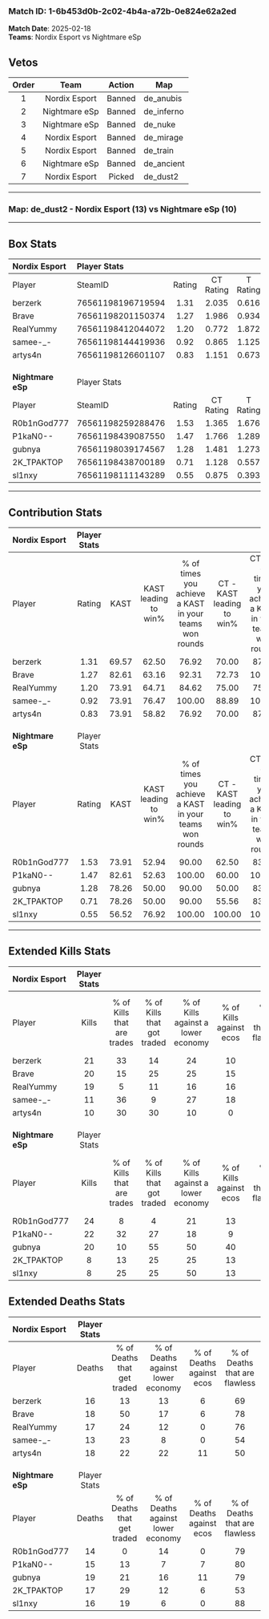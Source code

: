 ### Match ID: 1-6b453d0b-2c02-4b4a-a72b-0e824e62a2ed  
**Match Date**: 2025-02-18  
**Teams**: Nordix Esport vs Nightmare eSp  

## Vetos  

| Order | Team | Action | Map |
| :---: | :--: | :----: | --- |
| 1 | Nordix Esport | Banned | de_anubis |
| 2 | Nightmare eSp | Banned | de_inferno |
| 3 | Nightmare eSp | Banned | de_nuke |
| 4 | Nordix Esport | Banned | de_mirage |
| 5 | Nordix Esport | Banned | de_train |
| 6 | Nightmare eSp | Banned | de_ancient |
| 7 | Nordix Esport | Picked | de_dust2 |

---  

### **Map**: de_dust2 - Nordix Esport (13) vs Nightmare eSp (10)  
---  

## Box Stats  

| **Nordix Esport** | Player Stats      |        |           |          |       |       |       |         |        |      |     |
| :- | :- | :-: | :-: | :-: | :-: | :-: | :-: | :-: | :-: | :-: | :-: |
| Player            | SteamID           | Rating | CT Rating | T Rating | KAST  |  ADR  | Kills | Assists | Deaths | K/D  | HS% |
| berzerk           | 76561198196719594 |  1.31  |   2.035   |  0.616   | 69.57 | 94.8  |  21   |    4    |   16   | 1.31 | 28  |
| Brave             | 76561198201150374 |  1.27  |   1.986   |  0.934   | 82.61 | 79.3  |  20   |    5    |   18   | 1.11 | 35  |
| RealYummy         | 76561198412044072 |  1.20  |   0.772   |  1.872   | 73.91 | 81.5  |  19   |    5    |   17   | 1.12 | 52  |
| samee-_-          | 76561198144419936 |  0.92  |   0.865   |  1.125   | 73.91 | 57.9  |  11   |    5    |   13   | 0.85 | 90  |
| artys4n           | 76561198126601107 |  0.83  |   1.151   |  0.673   | 73.91 | 72.0  |  10   |    9    |   18   | 0.56 | 50  |
|                   |                   |        |           |          |       |       |       |         |        |      |     |
|                   |                   |        |           |          |       |       |       |         |        |      |     |
|                   |                   |        |           |          |       |       |       |         |        |      |     |
| **Nightmare eSp** | Player Stats      |        |           |          |       |       |       |         |        |      |     |
| Player            | SteamID           | Rating | CT Rating | T Rating | KAST  |  ADR  | Kills | Assists | Deaths | K/D  | HS% |
| R0b1nGod777       | 76561198259288476 |  1.53  |   1.365   |  1.676   | 73.91 | 107.7 |  24   |    1    |   14   | 1.71 | 29  |
| P1kaN0--          | 76561198439087550 |  1.47  |   1.766   |  1.289   | 82.61 | 99.6  |  22   |    2    |   15   | 1.47 | 59  |
| gubnya            | 76561198039174567 |  1.28  |   1.481   |  1.273   | 78.26 | 97.7  |  20   |    5    |   19   | 1.05 | 55  |
| 2K_TPAKTOP        | 76561198438700189 |  0.71  |   1.128   |  0.557   | 78.26 | 41.1  |   8   |   10    |   17   | 0.47 | 12  |
| sl1nxy            | 76561198111143289 |  0.55  |   0.875   |  0.393   | 56.52 | 41.2  |   8   |    4    |   16   | 0.50 | 50  |
---  

## Contribution Stats  

| **Nordix Esport** | Player Stats |       |                      |                                                        |                           |                                                             |                          |                                                            |
| :- | :-: | :-: | :-: | :-: | :-: | :-: | :-: | :-: |
| Player            |    Rating    | KAST  | KAST leading to win% | % of times you achieve a KAST in your teams won rounds | CT - KAST leading to win% | CT - % of times you achieve a KAST in your teams won rounds | T - KAST leading to win% | T - % of times you achieve a KAST in your teams won rounds |
| berzerk           |     1.31     | 69.57 |        62.50         |                         76.92                          |           70.00           |                            87.50                            |          50.00           |                           60.00                            |
| Brave             |     1.27     | 82.61 |        63.16         |                         92.31                          |           72.73           |                           100.00                            |          50.00           |                           80.00                            |
| RealYummy         |     1.20     | 73.91 |        64.71         |                         84.62                          |           75.00           |                            75.00                            |          55.56           |                           100.00                           |
| samee-_-          |     0.92     | 73.91 |        76.47         |                         100.00                         |           88.89           |                           100.00                            |          62.50           |                           100.00                           |
| artys4n           |     0.83     | 73.91 |        58.82         |                         76.92                          |           70.00           |                            87.50                            |          42.86           |                           60.00                            |
|                   |              |       |                      |                                                        |                           |                                                             |                          |                                                            |
|                   |              |       |                      |                                                        |                           |                                                             |                          |                                                            |
|                   |              |       |                      |                                                        |                           |                                                             |                          |                                                            |
| **Nightmare eSp** | Player Stats |       |                      |                                                        |                           |                                                             |                          |                                                            |
| Player            |    Rating    | KAST  | KAST leading to win% | % of times you achieve a KAST in your teams won rounds | CT - KAST leading to win% | CT - % of times you achieve a KAST in your teams won rounds | T - KAST leading to win% | T - % of times you achieve a KAST in your teams won rounds |
| R0b1nGod777       |     1.53     | 73.91 |        52.94         |                         90.00                          |           62.50           |                            83.33                            |          44.44           |                           100.00                           |
| P1kaN0--          |     1.47     | 82.61 |        52.63         |                         100.00                         |           60.00           |                           100.00                            |          44.44           |                           100.00                           |
| gubnya            |     1.28     | 78.26 |        50.00         |                         90.00                          |           50.00           |                            83.33                            |          50.00           |                           100.00                           |
| 2K_TPAKTOP        |     0.71     | 78.26 |        50.00         |                         90.00                          |           55.56           |                            83.33                            |          44.44           |                           100.00                           |
| sl1nxy            |     0.55     | 56.52 |        76.92         |                         100.00                         |          100.00           |                           100.00                            |          57.14           |                           100.00                           |
---  

## Extended Kills Stats  

| **Nordix Esport** | Player Stats |                            |                            |                                    |                         |                              |                                 |                                       |                    |           |
| :- | :-: | :-: | :-: | :-: | :-: | :-: | :-: | :-: | :-: | :-: |
| Player            |    Kills     | % of Kills that are trades | % of Kills that got traded | % of Kills against a lower economy | % of Kills against ecos | % of Kills that are flawless | % of Kills that are close duels | % of Kills that are assisted by flash | Pistol Round Kills | AWP Kills |
| berzerk           |      21      |             33             |             14             |                 24                 |           10            |              86              |                0                |                   0                   |         0          |    14     |
| Brave             |      20      |             15             |             25             |                 25                 |           15            |              80              |               10                |                  10                   |         0          |     0     |
| RealYummy         |      19      |             5              |             11             |                 16                 |           16            |              63              |                0                |                   5                   |         2          |     0     |
| samee-_-          |      11      |             36             |             9              |                 27                 |           18            |              82              |                0                |                   0                   |         3          |     0     |
| artys4n           |      10      |             30             |             30             |                 10                 |            0            |              60              |               10                |                  10                   |         1          |     0     |
|                   |              |                            |                            |                                    |                         |                              |                                 |                                       |                    |           |
|                   |              |                            |                            |                                    |                         |                              |                                 |                                       |                    |           |
|                   |              |                            |                            |                                    |                         |                              |                                 |                                       |                    |           |
| **Nightmare eSp** | Player Stats |                            |                            |                                    |                         |                              |                                 |                                       |                    |           |
| Player            |    Kills     | % of Kills that are trades | % of Kills that got traded | % of Kills against a lower economy | % of Kills against ecos | % of Kills that are flawless | % of Kills that are close duels | % of Kills that are assisted by flash | Pistol Round Kills | AWP Kills |
| R0b1nGod777       |      24      |             8              |             4              |                 21                 |           13            |              67              |                4                |                   4                   |         2          |    15     |
| P1kaN0--          |      22      |             32             |             27             |                 18                 |            9            |              64              |                5                |                  14                   |         2          |     0     |
| gubnya            |      20      |             10             |             55             |                 50                 |           40            |              70              |               15                |                   5                   |         2          |     3     |
| 2K_TPAKTOP        |      8       |             13             |             25             |                 25                 |           13            |              75              |                0                |                   0                   |         0          |     2     |
| sl1nxy            |      8       |             25             |             25             |                 50                 |           13            |              50              |               13                |                   0                   |         1          |     0     |
## Extended Deaths Stats  

| **Nordix Esport** | Player Stats |                             |                                   |                          |                               |                            |                           |               |
| :- | :-: | :-: | :-: | :-: | :-: | :-: | :-: | :-: |
| Player            |    Deaths    | % of Deaths that get traded | % of Deaths against lower economy | % of Deaths against ecos | % of Deaths that are flawless | % of Deaths that are close | % of Deaths while blinded | Deaths to AWP |
| berzerk           |      16      |             13              |                13                 |            6             |              69               |             6              |             0             |       4       |
| Brave             |      18      |             50              |                17                 |            6             |              78               |             11             |            11             |       4       |
| RealYummy         |      17      |             24              |                12                 |            0             |              76               |             6              |            12             |       4       |
| samee-_-          |      13      |             23              |                 8                 |            0             |              54               |             8              |             0             |       5       |
| artys4n           |      18      |             22              |                22                 |            11            |              50               |             6              |             6             |       3       |
|                   |              |                             |                                   |                          |                               |                            |                           |               |
|                   |              |                             |                                   |                          |                               |                            |                           |               |
|                   |              |                             |                                   |                          |                               |                            |                           |               |
| **Nightmare eSp** | Player Stats |                             |                                   |                          |                               |                            |                           |               |
| Player            |    Deaths    | % of Deaths that get traded | % of Deaths against lower economy | % of Deaths against ecos | % of Deaths that are flawless | % of Deaths that are close | % of Deaths while blinded | Deaths to AWP |
| R0b1nGod777       |      14      |              0              |                14                 |            0             |              79               |             0              |             7             |       1       |
| P1kaN0--          |      15      |             13              |                 7                 |            7             |              80               |             0              |             0             |       5       |
| gubnya            |      19      |             21              |                16                 |            11            |              79               |             5              |             0             |       2       |
| 2K_TPAKTOP        |      17      |             29              |                12                 |            6             |              53               |             6              |             0             |       1       |
| sl1nxy            |      16      |             19              |                 6                 |            0             |              88               |             6              |            19             |       5       |
